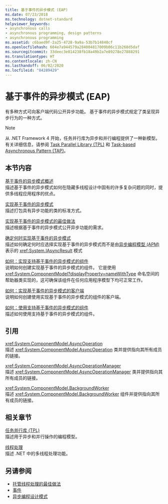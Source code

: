 ```yaml
---
title: 基于事件的异步模式 (EAP)
ms.date: 07/23/2018
ms.technology: dotnet-standard
helpviewer_keywords:
- asynchronous calls
- asynchronous programming, design patterns
- asynchronous programming
ms.assetid: c6baed9f-2a25-4728-9a9a-53b7b14840cf
ms.openlocfilehash: 604e7a944579a284004817009b06c11b268d5daf
ms.sourcegitcommit: 33deec3e814238fb18a49b2a7e89278e27888291
ms.translationtype: HT
ms.contentlocale: zh-CN
ms.lasthandoff: 06/02/2020
ms.locfileid: "84289429"
---
```

# <a name="event-based-asynchronous-pattern-eap"></a>基于事件的异步模式 (EAP)

有多种方式可向客户端代码公开异步功能。 基于事件的异步模式规定了类呈现异步行为的一种方式。  
  
> [!NOTE]
> 从 .NET Framework 4 开始，任务并行库为异步和并行编程提供了一种新模型。 有关详细信息，请参阅 [Task Parallel Library (TPL)](../parallel-programming/task-parallel-library-tpl.md) 和 [Task-based Asynchronous Pattern (TAP)](task-based-asynchronous-pattern-tap.md)。
  
## <a name="in-this-section"></a>本节内容

 [基于事件的异步模式概述](event-based-asynchronous-pattern-overview.md)  
 描述基于事件的异步模式如何在隐藏多线程设计中固有的许多复杂问题的同时，提供多线程应用程序的优点。  
  
 [实现基于事件的异步模式](implementing-the-event-based-asynchronous-pattern.md)  
 描述打包具有异步功能的类的标准方式。  
  
 [实现基于事件的异步模式的最佳做法](best-practices-for-implementing-the-event-based-asynchronous-pattern.md)  
 描述根据基于事件的异步模式公开异步功能的需求。  
  
 [确定何时实现基于事件的异步模式](deciding-when-to-implement-the-event-based-asynchronous-pattern.md)  
 描述如何确定何时应选择实现基于事件的异步模式而不是由[异步编程模型 (APM)](asynchronous-programming-model-apm.md) 表示的 <xref:System.IAsyncResult> 模式
  
 [如何：实现支持基于事件的异步模式的组件](component-that-supports-the-event-based-asynchronous-pattern.md)  
 说明如何创建实现基于事件的异步模式的组件。 它是使用 <xref:System.ComponentModel?displayProperty=nameWithType> 命名空间的帮助器类实现的，这可确保该组件在任何应用程序模型下均可正常工作。  

 [如何：实现基于事件的异步模式的客户端](how-to-implement-a-client-of-the-event-based-asynchronous-pattern.md)  
 说明如何创建使用实现基于事件的异步模式的组件的客户端。
  
 [如何：使用支持基于事件的异步模式的组件](how-to-use-components-that-support-the-event-based-asynchronous-pattern.md)  
 描述如何使用支持基于事件的异步模式的组件。  
  
## <a name="reference"></a>引用

 <xref:System.ComponentModel.AsyncOperation>  
 描述 <xref:System.ComponentModel.AsyncOperation> 类并提供指向其所有成员的链接。  
  
 <xref:System.ComponentModel.AsyncOperationManager>  
 描述 <xref:System.ComponentModel.AsyncOperationManager> 类并提供指向其所有成员的链接。  
  
 <xref:System.ComponentModel.BackgroundWorker>  
 描述 <xref:System.ComponentModel.BackgroundWorker> 组件并提供指向其所有成员的链接。  
  
## <a name="related-sections"></a>相关章节

 [任务并行库 (TPL)](../parallel-programming/task-parallel-library-tpl.md)  
 描述用于异步和并行操作的编程模型。  
  
 [线程处理](../threading/index.md)  
 描述 .NET 中的多线程处理功能。  
  
## <a name="see-also"></a>另请参阅

- [托管线程处理的最佳做法](../threading/managed-threading-best-practices.md)
- [事件](../events/index.md)
- [异步编程设计模式](index.md)
